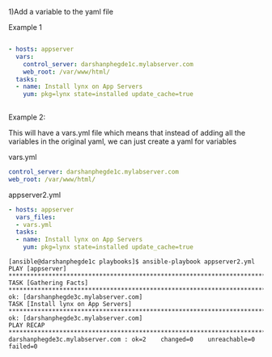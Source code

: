 1)Add a  variable to the yaml file

Example 1


```yaml

- hosts: appserver
  vars:
    control_server: darshanphegde1c.mylabserver.com
    web_root: /var/www/html/
  tasks:
  - name: Install lynx on App Servers
    yum: pkg=lynx state=installed update_cache=true
    
 ```



Example 2:

This will have a vars.yml file which means that instead of adding all the variables in the original yaml, we can just create a yaml for variables


vars.yml

```yaml
control_server: darshanphegde1c.mylabserver.com
web_root: /var/www/html/

```


appserver2.yml


```yaml
- hosts: appserver
  vars_files:
  - vars.yml
  tasks:
  - name: Install lynx on App Servers
    yum: pkg=lynx state=installed update_cache=true
```





```
[ansible@darshanphegde1c playbooks]$ ansible-playbook appserver2.yml 
PLAY [appserver] **********************************************************************************************************************************************
TASK [Gathering Facts] ****************************************************************************************************************************************
ok: [darshanphegde3c.mylabserver.com]
TASK [Install lynx on App Servers] ****************************************************************************************************************************
ok: [darshanphegde3c.mylabserver.com]
PLAY RECAP ****************************************************************************************************************************************************
darshanphegde3c.mylabserver.com : ok=2    changed=0    unreachable=0    failed=0   
```
